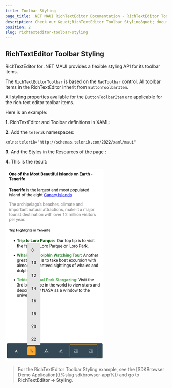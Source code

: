 ```yaml
---
title: Toolbar Styling
page_title: .NET MAUI RichTextEditor Documentation - RichTextEditor Toolbar Styling
description: Check our &quot;RichTextEditor Toolbar Styling&quot; documentation article for Telerik RichTextEditor for .NET MAUI control.
position: 2
slug: richtexteditor-toolbar-styling
---
```


## RichTextEditor Toolbar Styling

RichTextEditor for .NET MAUI provides a flexible styling API for its toolbar items. 

The `RichTextEditorToolbar` is based on the `RadToolbar` control. All toolbar items in the RichTextEditor inherit from `ButtonToolbarItem`.

All styling properties available for the `ButtonToolbarItem` are applicable for the rich text editor toolbar items.

Here is an example:

**1.** RichTextEditor and Toolbar definitions in XAML:

<snippet id='richtexteditor-toolbar-styling-xaml' />

**2.** Add the `telerik` namespaces:

```XAML
xmlns:telerik="http://schemas.telerik.com/2022/xaml/maui"
```

**3.** And the Styles in the Resources of the page :

<snippet id='richtexteditor-toolbar-styling-resource' />

**4.** This is the result:

![RichTextEditor Toolbar Styling](../images/richtexteditor-toolbar-styling.png)

> For the RichTextEditor Toolbar Styling example, see the [SDKBrowser Demo Application]({%slug sdkbrowser-app%}) and go to **RichTextEditor -> Styling**.

